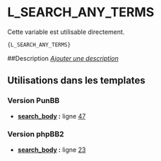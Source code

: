 # L_SEARCH_ANY_TERMS


Cette variable est utilisable directement.

```html
{L_SEARCH_ANY_TERMS}
```

##Description
[*Ajouter une description*](https://fa-tvars.appspot.com/var/L_SEARCH_ANY_TERMS)

## Utilisations dans les templates

### Version PunBB
* __[search_body](../tpl/var/punbb/search_body.md#readme) :__ ligne [47](../tpl/src/punbb/search_body.tpl#L47)

### Version phpBB2
* __[search_body](../tpl/var/subsilver/search_body.md#readme) :__ ligne [23](../tpl/src/subsilver/search_body.tpl#L23)